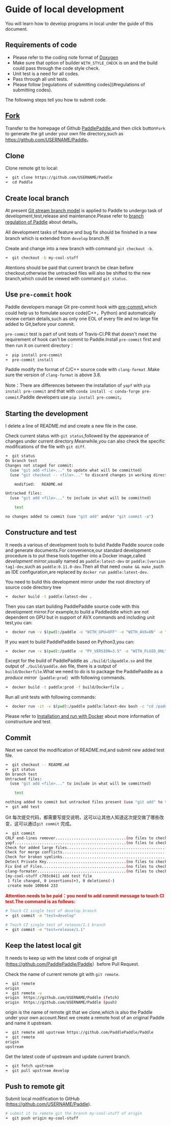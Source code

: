 # Guide of local development

You will learn how to develop programs in local under the guide of this document.

## Requirements of code
- Please refer to the coding note format of [Doxygen](http://www.stack.nl/~dimitri/doxygen/) 
- Make sure that option of builder `WITH_STYLE_CHECK` is on and the build could pass through the code style check.
- Unit test is a need for all codes.
- Pass through all unit tests.
- Please follow [regulations of submitting codes](#regulations of submitting codes).

The following steps tell you how to submit code.
## [Fork](https://help.github.com/articles/fork-a-repo/)

Transfer to the homepage of Github [PaddlePaddle](https://github.com/PaddlePaddle/Paddle),and then click button`Fork`  to generate the git under your own file directory,such as <https://github.com/USERNAME/Paddle>。

## Clone

Clone remote git to local:

```bash
➜  git clone https://github.com/USERNAME/Paddle
➜  cd Paddle
```


## Create local branch

At present [Git stream branch model](http://nvie.com/posts/a-successful-git-branching-model/) is applied to Paddle to undergo task of development,test,release and maintenance.Please refer to [branch regulation of Paddle](https://github.com/PaddlePaddle/Paddle/blob/develop/doc/design/releasing_process.md#paddle-分支规范) about details。

All development tasks of feature and bug fix should be finished in a new branch which is extended from `develop` branch.所

Create and change into a new branch with command `git checkout -b`.

```bash
➜  git checkout -b my-cool-stuff
```

Atentions should be paid that current branch be clean before checkout,otherwise the untracked files will also be shifted to the new branch,which could be viewed with command `git status`.

## Use `pre-commit` hook

Paddle developers manage Git pre-commit hook with [pre-commit](http://pre-commit.com/),which could help us to fomulate source code(C++，Python) and automatically review certain details,such as only one EOL of every file and no large file added to Git,before your commit.

`pre-commit` test is part of unit tests of Travis-CI.PR that doesn't meet the requirement of hook can't be commit to Paddle.Install `pre-commit` first and then run it on current directory：

```bash
➜  pip install pre-commit
➜  pre-commit install
```

Paddle modify the format of C/C++ source code with `clang-format` .Make sure the version of `clang-format` is above 3.8.

Note：There are differences between the installation of `yapf` with `pip install pre-commit` and that with `conda install -c conda-forge pre-commit`.Paddle developers use `pip install pre-commit`。

## Starting the development

I delete a line of README.md and create a new file in the case.

Check current status with `git status`,followed by the appearance of changes under current directory.Meanwhile,you can also check the specific modifications of the file with `git diff`.

```bash
➜  git status
On branch test
Changes not staged for commit:
  (use "git add <file>..." to update what will be committed)
  (use "git checkout -- <file>..." to discard changes in working directory)

	modified:   README.md

Untracked files:
  (use "git add <file>..." to include in what will be committed)

	test

no changes added to commit (use "git add" and/or "git commit -a")
```

## Constructure and test

It needs a various of development tools to bulid Paddle Paddle source code and generate documents.For convenience,our standard development procedure is to put these tools together into a Docker image,called *development mirror*,usually named as `paddle:latest-dev` or `paddle:[version tag]-dev`,such as `paddle:0.11.0-dev`.Then all that need `cmake && make` ,such as IDE configuration,are replaced by `docker run paddle:latest-dev`.

You need to bulid this development mirror under the root directory of source code directory tree 

```bash
➜  docker build -t paddle:latest-dev .
```

Then you can start building PaddlePaddle source code with this development mirror.For example,to build a Paddleddle which are not dependent on GPU but in support of AVX commands and including unit test,you can:

```bash
➜  docker run -v $(pwd):/paddle -e "WITH_GPU=OFF" -e "WITH_AVX=ON" -e "WITH_TESTING=ON" paddle:latest-dev
```

If you want to build PaddlePaddle based on Python3,you can:

```bash
➜  docker run -v $(pwd):/paddle -e "PY_VERSION=3.5" -e "WITH_FLUID_ONLY=ON" -e "WITH_GPU=OFF" -e "WITH_AVX=ON" -e "WITH_TESTING=ON" paddle:latest-dev
```

Except for the build of PaddlePaddle as `./build/libpaddle.so` and the output of `./build/paddle.deb` file, there is a output of `build/Dockerfile`.What we need to do is to package the PaddlePaddle as a *produce mirror*（`paddle:prod`）with following commands.

```bash
➜  docker build -t paddle:prod -f build/Dockerfile .
```

Run all unit tests with following commands:

```bash
➜  docker run -it -v $(pwd):/paddle paddle:latest-dev bash -c "cd /paddle/build && ctest"
```

Please refer to [Installation and run with Docker](https://github.com/PaddlePaddle/Paddle/blob/develop/doc/v2/build_and_install/docker_install_cn.rst) about more information of constructure and test.

## Commit

Next we cancel the modification of README.md,and submit new added test file.

```bash
➜  git checkout -- README.md
➜  git status
On branch test
Untracked files:
  (use "git add <file>..." to include in what will be committed)

	test

nothing added to commit but untracked files present (use "git add" to track)
➜  git add test
```

Git 每次提交代码，都需要写提交说明，这可以让其他人知道这次提交做了哪些改变，这可以通过`git commit` 完成。

```bash
➜  git commit
CRLF end-lines remover...............................(no files to check)Skipped
yapf.................................................(no files to check)Skipped
Check for added large files..............................................Passed
Check for merge conflicts................................................Passed
Check for broken symlinks................................................Passed
Detect Private Key...................................(no files to check)Skipped
Fix End of Files.....................................(no files to check)Skipped
clang-formater.......................................(no files to check)Skipped
[my-cool-stuff c703c041] add test file
 1 file changed, 0 insertions(+), 0 deletions(-)
 create mode 100644 233
```

<b> <font color="red">Attention needs to be paid：you need to add commit message to touch CI test.The command is as follows:</font> </b>

```bash
# Touch CI single test of develop branch
➜  git commit -m "test=develop"

# Touch CI single test of release/1.1 branch
➜  git commit -m "test=release/1.1"
```

## Keep the latest local git

It needs to keep up with the latest code of original git (<https://github.com/PaddlePaddle/Paddle>）before Pull Request.

Check the name of current remote git with `git remote`.

```bash
➜  git remote
origin
➜  git remote -v
origin	https://github.com/USERNAME/Paddle (fetch)
origin	https://github.com/USERNAME/Paddle (push)
```

origin is the name of remote git that we clone,which is also the Paddle under your own account.Next we create a remote host of an original Paddle and name it upstream.

```bash
➜  git remote add upstream https://github.com/PaddlePaddle/Paddle
➜  git remote
origin
upstream
```

Get the latest code of upstream and update current branch.

```bash
➜  git fetch upstream
➜  git pull upstream develop
```

## Push to remote git

Submit local modification to GitHub (https://github.com/USERNAME/Paddle).

```bash
# submit it to remote git the branch my-cool-stuff of origin
➜  git push origin my-cool-stuff
```